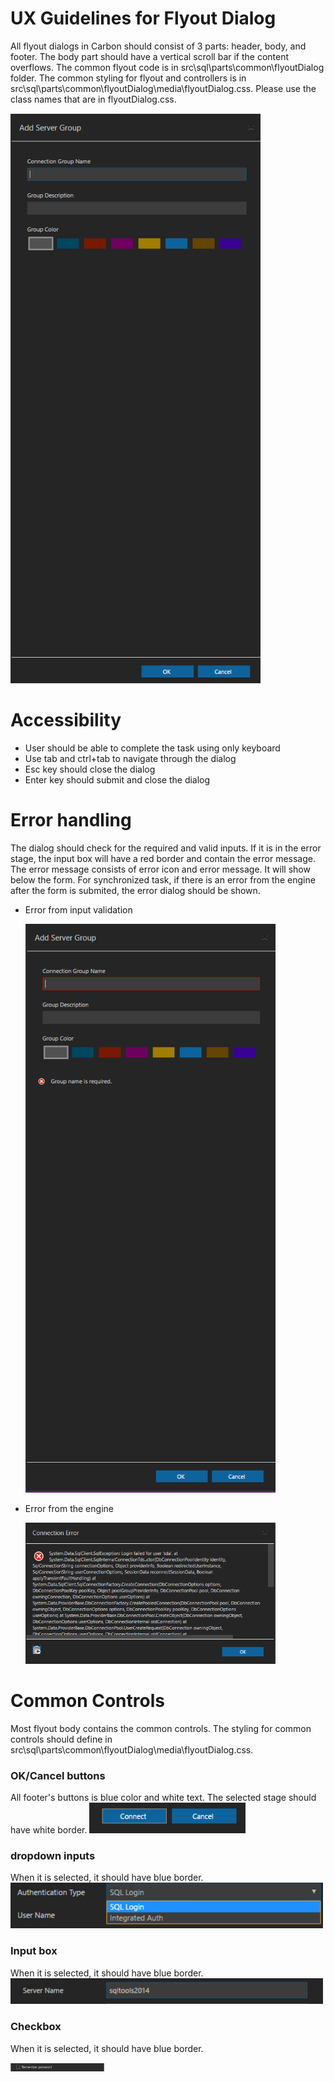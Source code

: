 # UX Guidelines for Flyout Dialog

All flyout dialogs in Carbon should consist of 3 parts: header, body, and footer. The body part should have a vertical scroll bar if the content overflows. The common flyout code is in src\sql\parts\common\flyoutDialog folder. The common styling for flyout and controllers is in src\sql\parts\common\flyoutDialog\media\flyoutDialog.css. Please use the class names that are in flyoutDialog.css.

<img src='../images/addGroupDialog.png' width='400px' />

# Accessibility
- User should be able to complete the task using only keyboard
- Use tab and ctrl+tab to navigate through the dialog
- Esc key should close the dialog
- Enter key should submit and close the dialog

# Error handling
The dialog should check for the required and valid inputs. If it is in the error stage, the input box will have a red border and contain the error message. The error message consists of error icon and error message. It will show below the form. For synchronized task, if there is an error from the engine after the form is submited, the error dialog should be shown.

- Error from input validation

	<img src='../images/addGroupDialog_error.png' width='400px' />

- Error from the engine

	<img src='../images/error_dialog.png' width='400px' />


# Common Controls
Most flyout body contains the common controls. The styling for common controls should define in src\sql\parts\common\flyoutDialog\media\flyoutDialog.css.

 ### OK/Cancel buttons
 All footer's buttons is blue color and white text. The selected stage should have white border.
<img src='../images/FooterButtons.png' width='250px' />

 ### dropdown inputs
 When it is selected, it should have blue border.
<img src='../images/dropdown.png' width='500px' />

 ### Input box
 When it is selected, it should have blue border.
<img src='../images/inputBox.png' width='500px' />

 ### Checkbox
 When it is selected, it should have blue border.

<img src='../images/checkbox.png' width='150px' />

